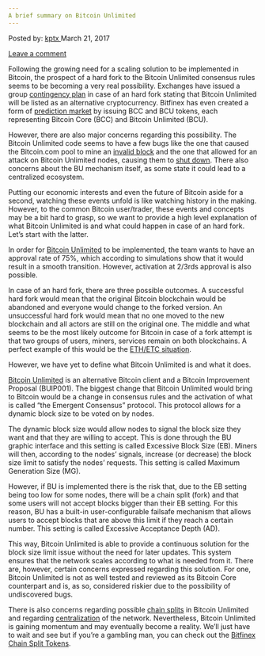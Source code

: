 ```yaml
---
A brief summary on Bitcoin Unlimited
---
```

<article class="post-listing post-18832 post type-post status-publish format-standard has-post-thumbnail hentry 
tag-bitcoin tag-summary tag-unlimited">
<div class="post-inner">
<span>Posted by: <a href="https://www.deepdotweb.com/author/kptx/" title="">kptx </a></span>
<span>March 21, 2017</span>

<span><a href="https://www.deepdotweb.com/2017/03/21/brief-summary-bitcoin-unlimited/#respond">Leave a comment</a></span>


<p>Following the growing need for a scaling solution to be implemented in Bitcoin, the prospect of a hard fork to the Bitcoin Unlimited consensus rules seems to be becoming a very real possibility. Exchanges have issued a group <a href="http://www.coindesk.com/bitcoin-exchanges-unveil-emergency-hard-fork-contingency-plan/">contingency plan</a> in case of an hard fork stating that Bitcoin Unlimited will be listed as an alternative cryptocurrency. Bitfinex has even created a form of <a href="https://www.cryptocompare.com/coins/guides/chain-split-tokens-explained/">prediction market</a> by issuing BCC and BCU tokens, each representing Bitcoin Core (BCC) and Bitcoin Unlimited (BCU).</p>
<p>However, there are also major concerns regarding this possibility. The Bitcoin Unlimited code seems to have a few bugs like the one that caused the Bitcoin.com pool to mine an <a href="http://bitcoinist.com/bitcoin-unlimited-bug-miscounting-bytes/">invalid block</a> and the one that allowed for an attack on Bitcoin Unlimited nodes, causing them to <a href="https://www.cryptocoinsnews.com/bitcoin-core-developers-attack-bitcoin-unlimited/">shut down</a>. There also concerns about the BU mechanism itself, as some state it could lead to a centralized ecosystem.</p>
<p>Putting our economic interests and even the future of Bitcoin aside for a second, watching these events unfold is like watching history in the making. However, to the common Bitcoin user/trader, these events and concepts may be a bit hard to grasp, so we want to provide a high level explanation of what Bitcoin Unlimited is and what could happen in case of an hard fork. Let’s start with the latter.</p>
<p>In order for <a href="https://www.bitcoinunlimited.info/">Bitcoin Unlimited</a> to be implemented, the team wants to have an approval rate of 75%, which according to simulations show that it would result in a smooth transition. However, activation at 2/3rds approval is also possible.</p>
<p>In case of an hard fork, there are three possible outcomes. A successful hard fork would mean that the original Bitcoin blockchain would be abandoned and everyone would change to the forked version. An unsuccessful hard fork would mean that no one moved to the new blockchain and all actors are still on the original one. The middle and what seems to be the most likely outcome for Bitcoin in case of a fork attempt is that two groups of users, miners, services remain on both blockchains. A perfect example of this would be the <a href="https://www.cryptocompare.com/coins/guides/what-is-ethereum-classic/">ETH/ETC situation</a>.</p>
<p>However, we have yet to define what Bitcoin Unlimited is and what it does.</p>
<p><a href="https://www.bitcoinunlimited.info/">Bitcoin Unlimited</a> is an alternative Bitcoin client and a Bitcoin Improvement Proposal (BUIP001). The biggest change that Bitcoin Unlimited would bring to Bitcoin would be a change in consensus rules and the activation of what is called “the Emergent Consensus” protocol. This protocol allows for a dynamic block size to be voted on by nodes.</p>
<p>The dynamic block size would allow nodes to signal the block size they want and that they are willing to accept. This is done through the BU graphic interface and this setting is called Excessive Block Size (EB). Miners will then, according to the nodes’ signals, increase (or decrease) the block size limit to satisfy the nodes’ requests. This setting is called Maximum Generation Size (MG).</p>
<p>However, if BU is implemented there is the risk that, due to the EB setting being too low for some nodes, there will be a chain split (fork) and that some users will not accept blocks bigger than their EB setting. For this reason, BU has a built-in user-configurable failsafe mechanism that allows users to accept blocks that are above this limit if they reach a certain number. This setting is called Excessive Acceptance Depth (AD).</p>
<p>This way, Bitcoin Unlimited is able to provide a continuous solution for the block size limit issue without the need for later updates. This system ensures that the network scales according to what is needed from it. There are, however, certain concerns expressed regarding this solution. For one, Bitcoin Unlimited is not as well tested and reviewed as its Bitcoin Core counterpart and is, as so, considered riskier due to the possibility of undiscovered bugs.</p>
<p>There is also concerns regarding possible <a href="https://bitcoinmagazine.com/articles/how-bitcoin-unlimited-users-may-end-different-blockchains/">chain splits</a> in Bitcoin Unlimited and regarding <a href="https://blog.sia.tech/a-future-led-by-bitcoin-unlimited-is-a-centralized-future-e48ab52c817a#.ie7mqpcz1">centralization</a> of the network. Nevertheless, Bitcoin Unlimited is gaining momentum and may eventually become a reality. We’ll just have to wait and see but if you’re a gambling man, you can check out the <a href="https://www.bitfinex.com/posts/195">Bitfinex Chain Split Tokens</a>.</p>
</div>
<span style="display:none"><a href="https://www.deepdotweb.com/tag/bitcoin/" rel="tag">bitcoin</a> <a href="https://www.deepdotweb.com/tag/summary/" rel="tag">summary</a> <a href="https://www.deepdotweb.com/tag/unlimited/" rel="tag">unlimited</a></span> <span style="display:none" class="updated">2017-03-21</span>
<div style="display:none" class="vcard author" itemprop="author" itemscope itemtype="http://schema.org/Person"><strong class="fn" itemprop="name"><a href="https://www.deepdotweb.com/author/kptx/" title="Posts by kptx" rel="author">kptx</a></strong></div>
</div>
</article>

